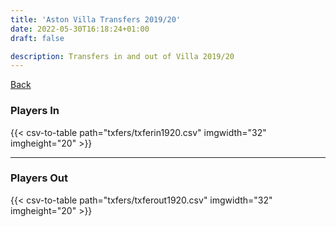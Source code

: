 ```yaml
---
title: 'Aston Villa Transfers 2019/20'
date: 2022-05-30T16:18:24+01:00
draft: false

description: Transfers in and out of Villa 2019/20
---
```



[Back](/transfers/)

### Players In

{{< csv-to-table path="txfers/txferin1920.csv" imgwidth="32" imgheight="20" >}}

---

### Players Out

{{< csv-to-table path="txfers/txferout1920.csv" imgwidth="32" imgheight="20" >}}
